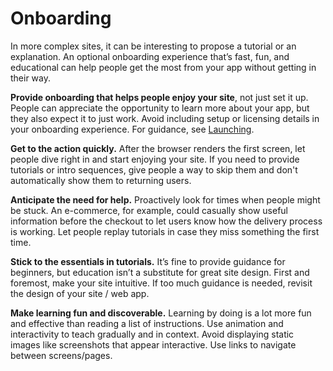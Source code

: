 # Onboarding
In more complex sites, it can be interesting to propose a tutorial or an explanation. An optional onboarding experience that’s fast, fun, and educational can help people get the most from your app without getting in their way.

**Provide onboarding that helps people enjoy your site**, not just set it up. People can appreciate the opportunity to learn more about your app, but they also expect it to just work. Avoid including setup or licensing details in your onboarding experience. For guidance, see [Launching](/launching).

**Get to the action quickly.** After the browser renders the first screen, let people dive right in and start enjoying your site. If you need to provide tutorials or intro sequences, give people a way to skip them and don't automatically show them to returning users.

**Anticipate the need for help.** Proactively look for times when people might be stuck. An e-commerce, for example, could casually show useful information before the checkout to let users know how the delivery process is working. Let people replay tutorials in case they miss something the first time.

**Stick to the essentials in tutorials.** It’s fine to provide guidance for beginners, but education isn’t a substitute for great site design. First and foremost, make your site intuitive. If too much guidance is needed, revisit the design of your site / web app.

**Make learning fun and discoverable.** Learning by doing is a lot more fun and effective than reading a list of instructions. Use animation and interactivity to teach gradually and in context. Avoid displaying static images like screenshots that appear interactive. Use links to navigate between screens/pages.